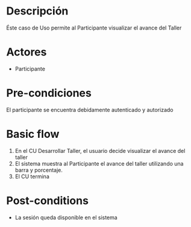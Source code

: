 # Descripción
Éste caso de Uso permite al Participante visualizar el avance del Taller

# Actores
* Participante

# Pre-condiciones
El participante se encuentra debidamente autenticado y autorizado

# Basic flow
1.	En el CU Desarrollar Taller, el usuario decide visualizar el avance del taller
2.	El sistema muestra al Participante el avance del taller utilizando una barra y porcentaje.
1.  El CU termina

# Post-conditions
* La sesión queda disponible en el sistema